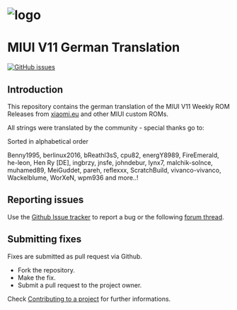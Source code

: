 # ![logo](https://i62.servimg.com/u/f62/18/23/59/53/miui-110.png)
# MIUI V11 German Translation

[![GitHub issues](https://img.shields.io/github/issues-raw/berlinux2016/MIUI11.svg)](https://github.com/berlinux2016/MIUI11/issues "GitHub issues")

## Introduction

This repository contains the german translation of the MIUI V11 Weekly ROM Releases from [xiaomi.eu](https://xiaomi.eu/community/forums/miui-rom-releases.103/) and other MIUI custom ROMs.

All strings were translated by the community - special thanks go to:

Sorted in alphabetical order

Benny1995, berlinux2016, bReathl3sS, cpu82, energY8989, FireEmerald, he-leon, Hen Ry [DE], ingbrzy, jnsfe, johndebur, lynx7, malchik-solnce, muhamed89, MeiGuddet, pareh, reflexxx, ScratchBuild, vivanco-vivanco, Wackelblume, WorXeN, wpm936 and more..!

## Reporting issues

Use the [Github Issue tracker](https://github.com/berlinux2016/MIUI11/issues) to report a bug or the following [forum thread](https://xiaomi.eu/community/forums/german-translation.8/).


## Submitting fixes

Fixes are submitted as pull request via Github.

- Fork the repository.
- Make the fix.
- Submit a pull request to the project owner.

Check [Contributing to a project](https://guides.github.com/activities/forking) for further informations.
